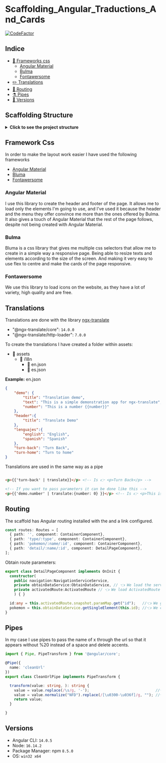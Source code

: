 # Scaffolding_Angular_Traductions_And_Cards

[![CodeFactor](https://www.codefactor.io/repository/github/nexus122/scaffolding_angular_traductions/badge)](https://www.codefactor.io/repository/github/nexus122/scaffolding_angular_traductions)

## Indice

- [🎨 Frameworks css](#framework-css)
  - [Angular Material](#angular-material)
  - [Bulma](#bulma)
  - [Fontawersome](#fontawersome)
- [✏️ Translations](#translations)
- [🔗 Routing](#routing)
- [⚗️ Pipes](#pipes)
- [📜 Versions](#versions)

## Scaffolding Structure

<details>
  <summary><b>Click to see the project structure</b></summary>

````
- 📁 src
  - 📁 app
    - 📁 components
      - 📁 card
        - 📜 card.component.html
        - 📜 card.component.scss
        - 📜 card.component.ts
      - 📁 container
        - 📜 container.component.html
        - 📜 container.component.scss
        - 📜 container.component.ts
      - 📁 detail-page
        - 📜 detail-page.component.html
        - 📜 detail-page.component.scss
        - 📜 detail-page.component.ts
      - 📁 footer-component
        - 📜 footer-component.component.html
        - 📜 footer-component.component.scss
        - 📜 footer-component.component.ts
      - 📁 header-component
        - 📜 header-component.component.html
        - 📜 header-component.component.scss
        - 📜 header-component.component.ts
      - 📁 main-component
        - 📜 main-component.component.html
        - 📜 main-component.component.scss
        - 📜 main-component.component.ts
      - 📁 section
        - 📜 section.component.html
        - 📜 section.component.scss
        - 📜 section.component.ts
    - 📁 models      
    - 📁 pipes
      - 📜 clean-url.pipe.ts
    - 📁 services
      - 📜 navigation-service.service.ts
      - 📜 obtain-data.service.ts
    - 📜 app-routing.module.ts
    - 📜 app.module.ts
  - 📁 assets
    - 📁 i18n
      - 📜 en.json
      - 📜 es.json
  - 📁 environments
    - 📜 environment.prod.ts
    - 📜 environment.ts

  - 📜 favicon.ico
  - 📜 index.html
  - 📜 main.ts
  - 📜 polyfills.ts
  - 📜 styles.scss
  - 📜 test.ts
````
</details>

## Framework Css

In order to make the layout work easier I have used the following frameworks

- [Angular Material](https://material.angular.io/)
- [Bluma](https://bulma.io/)
- [Fontawersome](https://fontawesome.com/)

### Angular Material
I use this library to create the header and footer of the page.
It allows me to load only the elements I'm going to use, and I've used it because the header and the menu they offer convince me more than the ones offered by Bulma.
It also gives a touch of Angular Material that the rest of the page follows, despite not being created with Angular Material.

### Bulma
Bluma is a css library that gives me multiple css selectors that allow me to create in a simple way a responsive page.
Being able to resize texts and elements according to the size of the screen.
And making it very easy to use flex to centre and make the cards of the page responsive.

### Fontawersome
We use this library to load icons on the website, as they have a lot of variety, high quality and are free.

## Translations
Translations are done with the library [ngx-translate](https://github.com/ngx-translate/core)

- "@ngx-translate/core": `14.0.0`
- "@ngx-translate/http-loader": `7.0.0`

To create the translations I have created a folder within assets:
- 📁 assets
  - 📁 i18n
    - 📜 en.json
    - 📜 es.json

**Example:** en.json
```` json
{
    "demo": {
        "title": "Translation demo",
        "text": "This is a simple demonstration app for ngx-translate",
        "number": "This is a number {{number}}"
    },
    "header":{
        "title": "Translate Demo"
    },
    "lenguajes":{
        "english": "English",
        "spanish": "Spanish"
    },
    "turn-back": "Turn Back",
    "turn-home": "Turn to home"
}
````
Translations are used in the same way as a pipe
```` Html

<p>{{'turn-back' | translate}}</p> <!-- Is 👉 <p>Turn Back</p> -->

<!-- If you want to pass parameters it can be done like this -->
<p>{{'demo.number' | translate:{number: 0} }}</p> <!-- Is 👉 <p>This is a number 0 </p> -->
````

## Routing
The scaffold has Angular routing installed with the <router-outlet> and a link configured.

```Typescript
const routes: Routes = [
  { path: '', component: ContainerComponent},
  { path: 'type/:type', component: ContainerComponent},
  { path: 'pokemon/:name/:id', component: ContainerComponent},
  { path: 'detail/:name/:id', component: DetailPageComponent},
];
```

Obtain route parameters:

```Typescript
export class DetailPageComponent implements OnInit {  
  constructor(
    public navigation:NavigationServiceService,
    private obtainDataService:ObtainDataService, // 👈 We load the service to obtain data
    private activatedRoute:ActivatedRoute // 👈 We load ActivatedRoute to find the parameter for the url
    ) { } 

  id:any = this.activatedRoute.snapshot.paramMap.get("id");   //👈 We get the route parameter
  pokemon = this.obtainDataService.getSingleElement(this.id); //👈 We call the service, passing it the type as a parameter
}
```

## Pipes
In my case I use pipes to pass the name of x through the url so that it appears without %20 instead of a space and delete accents.

```Typescript
import { Pipe, PipeTransform } from '@angular/core';

@Pipe({
  name: 'cleanUrl'
})
export class CleanUrlPipe implements PipeTransform {

  transform(value: string, ): string {
    value = value.replace(/\s/g, '-');                              //👈 clear white spaces
    value = value.normalize("NFD").replace(/[\u0300-\u036f]/g, ""); //👈 delete accents
    return value;
  }

}
```

## Versions
- Angular CLI: `14.0.5`
- Node: `16.14.2`
- Package Manager: npm `8.5.0`
- OS: `win32 x64`
